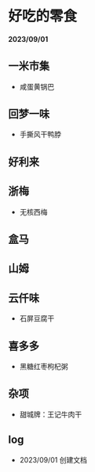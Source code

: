 # 好吃的零食

#### 2023/09/01

## 一米市集

- 咸蛋黄锅巴

## 回梦一味

- 手撕风干鸭脖

## 好利来

## 浙梅

- 无核西梅

## 盒马

## 山姆

## 云仟味

- 石屏豆腐干

## 喜多多

- 黑糖红枣枸杞粥

## 杂项

- 甜城牌：王记牛肉干

## log

- 2023/09/01 创建文档